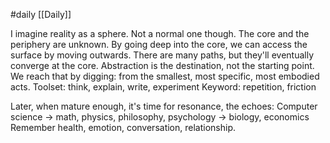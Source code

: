 #daily 
[[Daily]]

I imagine reality as a sphere. Not a normal one though. The core and the periphery are unknown.
	By going deep into the core, we can access the surface by moving outwards.
	There are many paths, but they'll eventually converge at the core. 
		Abstraction is the destination, not the starting point.
	We reach that by digging: from the smallest, most specific, most embodied acts.
		Toolset: think, explain, write, experiment
		Keyword: repetition, friction

Later, when mature enough, it's time for resonance, the echoes:
	Computer science -> math, physics, philosophy, psychology
	-> biology, economics
		Remember health, emotion, conversation, relationship.